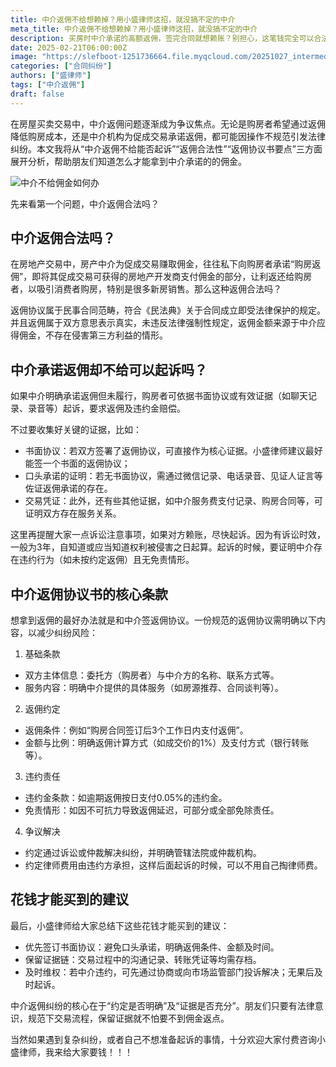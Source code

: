 ```yaml
---
title: 中介返佣不给想赖掉？用小盛律师这招，就没搞不定的中介
meta_title: 中介返佣不给想赖掉？用小盛律师这招，就没搞不定的中介
description: 买房时中介承诺的高额返佣，签完合同就想赖账？别担心，这笔钱完全可以合法要回来！本文将为你深度剖析“中介返佣”的法律性质，明确告诉你：返佣承诺是受《民法典》保护的有效合同，绝非空头支票。你将学到一套完整的维权实操指南：如何通过签订一份完美的“返佣协议”从源头锁定证据；在没有书面协议时，如何有效利用微信聊天记录、电话录音等构建证据链；以及如何约定违约责任和律师费承担，让中介赖账的成本无限提高。掌握这些技巧，让中介的口头承诺变成板上钉钉的法律权利，不再为拿不回返佣而烦恼。
date: 2025-02-21T06:00:00Z
image: "https://slefboot-1251736664.file.myqcloud.com/20251027_intermediary_rebate.webp"
categories: ["合同纠纷"]
authors: ["盛律师"]
tags: ["中介返佣"]
draft: false
---
```


在房屋买卖交易中，中介返佣问题逐渐成为争议焦点。无论是购房者希望通过返佣降低购房成本，还是中介机构为促成交易承诺返佣，都可能因操作不规范引发法律纠纷。本文我将从“中介返佣不给能否起诉”“返佣合法性”“返佣协议书要点”三方面展开分析，帮助朋友们知道怎么才能拿到中介承诺的的佣金。

![中介不给佣金如何办](https://slefboot-1251736664.file.myqcloud.com/20251027_intermediary_rebate_1.webp)

先来看第一个问题，中介返佣合法吗？

## 中介返佣合法吗？

在房地产交易中，房产中介为促成交易赚取佣金，往往私下向购房者承诺“购房返佣”，即将其促成交易可获得的房地产开发商支付佣金的部分，让利返还给购房者，以吸引消费者购房，特别是很多新房销售。那么这种返佣合法吗？

返佣协议属于民事合同范畴，符合《民法典》关于合同成立即受法律保护的规定。并且返佣属于双方意思表示真实，未违反法律强制性规定，返佣金额来源于中介应得佣金，不存在侵害第三方利益的情形。

## 中介承诺返佣却不给可以起诉吗？
如果中介明确承诺返佣但未履行，购房者可依据书面协议或有效证据（如聊天记录、录音等）起诉，要求返佣及违约金赔偿。

不过要收集好关键的证据，比如：

- 书面协议：若双方签署了返佣协议，可直接作为核心证据。小盛律师建议最好能签一个书面的返佣协议；
- 口头承诺的证明：若无书面协议，需通过微信记录、电话录音、见证人证言等佐证返佣承诺的存在。
- 交易凭证：此外，还有些其他证据，如中介服务费支付记录、购房合同等，可证明双方存在服务关系。

这里再提醒大家一点诉讼注意事项，如果对方赖账，尽快起诉。因为有诉讼时效，一般为3年，自知道或应当知道权利被侵害之日起算。起诉的时候，要证明中介存在违约行为（如未按约定返佣）且无免责情形。

## 中介返佣协议书的核心条款

想拿到返佣的最好办法就是和中介签返佣协议。一份规范的返佣协议需明确以下内容，以减少纠纷风险：

1. 基础条款
- 双方主体信息：委托方（购房者）与中介方的名称、联系方式等。
- 服务内容：明确中介提供的具体服务（如房源推荐、合同谈判等）。

2. 返佣约定

- 返佣条件：例如“购房合同签订后3个工作日内支付返佣”。
- 金额与比例：明确返佣计算方式（如成交价的1%）及支付方式（银行转账等）。

3. 违约责任

- 违约金条款：如逾期返佣按日支付0.05%的违约金。
- 免责情形：如因不可抗力导致返佣延迟，可部分或全部免除责任。

4. 争议解决

- 约定通过诉讼或仲裁解决纠纷，并明确管辖法院或仲裁机构。
- 约定律师费用由违约方承担，这样后面起诉的时候，可以不用自己掏律师费。

## 花钱才能买到的建议

最后，小盛律师给大家总结下这些花钱才能买到的建议：

- 优先签订书面协议：避免口头承诺，明确返佣条件、金额及时间。
- 保留证据链：交易过程中的沟通记录、转账凭证等均需存档。
- 及时维权：若中介违约，可先通过协商或向市场监管部门投诉解决；无果后及时起诉。

中介返佣纠纷的核心在于“约定是否明确”及“证据是否充分”。朋友们只要有法律意识，规范下交易流程，保留证据就不怕要不到佣金返点。

当然如果遇到复杂纠纷，或者自己不想准备起诉的事情，十分欢迎大家付费咨询小盛律师，我来给大家要钱！！！